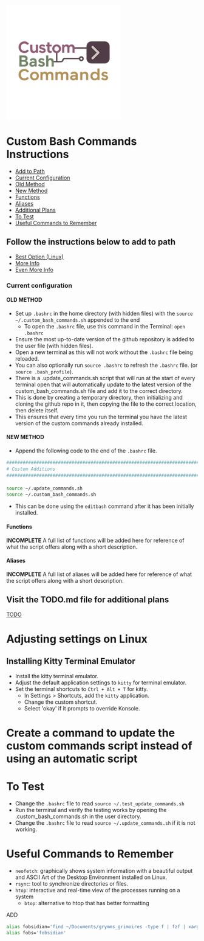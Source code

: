 ![Logo](cbc_logo_00001.png)

# Custom Bash Commands Instructions

- [Add to Path](https://github.com/iop098321qwe/custom_bash_commands?tab=readme-ov-file#follow-the-instructions-below-to-add-to-path)
- [Current Configuration](https://github.com/iop098321qwe/custom_bash_commands?tab=readme-ov-file#current-configuration)
- [Old Method](https://github.com/iop098321qwe/custom_bash_commands?tab=readme-ov-file#old-method)
- [New Method](https://github.com/iop098321qwe/custom_bash_commands?tab=readme-ov-file#new-method)
- [Functions](https://github.com/iop098321qwe/custom_bash_commands?tab=readme-ov-file#functions)
- [Aliases](https://github.com/iop098321qwe/custom_bash_commands?tab=readme-ov-file#aliases)
- [Additional Plans](https://github.com/iop098321qwe/custom_bash_commands?tab=readme-ov-file#additional-plans)
- [To Test](https://github.com/iop098321qwe/custom_bash_commands?tab=readme-ov-file#to-test)
- [Useful Commands to Remember](https://github.com/iop098321qwe/custom_bash_commands?tab=readme-ov-file#useful-commands-to-remember)

## Follow the instructions below to add to path

- [Best Option (Linux)](https://medium.com/devnetwork/how-to-create-your-own-custom-terminal-commands-c5008782a78e)
- [More Info](https://gitbetter.substack.com/p/automate-repetitive-tasks-with-custom)
- [Even More Info](https://betterprogramming.pub/create-custom-terminal-commands-or-shortcuts-alias-8cc8b2c3f45b)

### Current configuration

#### OLD METHOD

- Set up `.bashrc` in the home directory (with hidden files) with the `source ~/.custom_bash_commands.sh` appended to the end
  - To open the `.bashrc` file, use this command in the Terminal: `open .bashrc`
- Ensure the most up-to-date version of the github repository is added to the user file (with hidden files).
- Open a new terminal as this will not work without the `.bashrc` file being reloaded.
- You can also optionally run `source .bashrc` to refresh the `.bashrc` file. (or `source .bash_profile`).
- There is a .update_commands.sh script that will run at the start of every terminal open that will automatically update to the latest version of the custom_bash_commands.sh file and add it to the correct directory.
- This is done by creating a temporary directory, then initializing and cloning the github repo in it, then copying the file to the correct location, then delete itself.
- This ensures that every time you run the terminal you have the latest version of the custom commands already installed.

#### NEW METHOD

- Append the following code to the end of the `.bashrc` file.

```bash
###################################################################################################################################################################
# Custom Additions
###################################################################################################################################################################

source ~/.update_commands.sh
source ~/.custom_bash_commands.sh
```

- This can be done using the `editbash` command after it has been initially installed.

#### Functions

**INCOMPLETE**
A full list of functions will be added here for reference of what the script offers along with a short description.

#### Aliases

**INCOMPLETE**
A full list of aliases will be added here for reference of what the script offers along with a short description.

## Visit the TODO.md file for additional plans

[TODO](docs/TODO.md)

# Adjusting settings on Linux

## Installing Kitty Terminal Emulator

- Install the kitty terminal emulator.
- Adjust the default application settings to `kitty` for terminal emulator.
- Set the terminal shortcuts to `Ctrl + Alt + T` for kitty.
  - In Settings > Shortcuts, add the `kitty` application.
  - Change the custom shortcut.
  - Select 'okay' if it prompts to override Konsole.

# Create a command to update the custom commands script instead of using an automatic script

# To Test

- Change the `.bashrc` file to read `source ~/.test_update_commands.sh`
- Run the terminal and verify the testing works by opening the .custom_bash_commands.sh in the user directory.
- Change the `.bashrc` file to read `source ~/.update_commands.sh` if it is not working.

# Useful Commands to Remember

- `neofetch`: graphically shows system information with a beautiful output and ASCII Art of the Desktop Environment installed on Linux.
- `rsync`: tool to synchronize directories or files.
- `htop`: interactive and real-time view of the processes running on a system
  - `btop`: alternative to htop that has better formatting

ADD

```bash
alias fobsidian='find ~/Documents/grymms_grimoires -type f | fzf | xargs -I {} obsidian "obsidian://open?vault=$(basename ~/Documents/grymms_grimoires)&file={}'
alias fobs='fobsidian'
```
